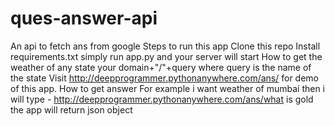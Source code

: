 # ques-answer-api
An api to fetch ans from google
Steps to run this app
Clone this repo
Install requirements.txt
simply run app.py and your server will start
How to get the weather of any state
your domain+"/"+query
where query is the name of the state
Visit http://deepprogrammer.pythonanywhere.com/ans/ for demo of this app.
How to get answer
For example i want weather of mumbai then i will type - http://deepprogrammer.pythonanywhere.com/ans/what is gold
the app will return json object
